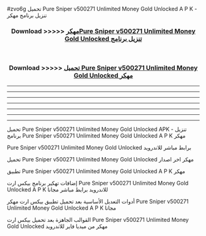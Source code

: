 #zvo6g تحميل Pure Sniper v500271 Unlimited Money Gold Unlocked  A P K - تنزيل برنامج مهكر



<div align="center">
<h3>Download >>>>> <a href="https://runaway1.web.app/?sq=Pure Sniper v500271 Unlimited Money Gold Unlocked ">مهكرPure Sniper v500271 Unlimited Money Gold Unlocked  تنزيل برنامج</a></h3><br>

<h3>Download >>>>> <a href="https://runaway1.web.app/?sq=Pure Sniper v500271 Unlimited Money Gold Unlocked ">تحميل Pure Sniper v500271 Unlimited Money Gold Unlocked  مهكر</a></h3>
</div>


----------------------------------------------------------

----------------------------------------------------------

----------------------------------------------------------

----------------------------------------------------------

----------------------------------------------------------

----------------------------------------------------------

----------------------------------------------------------

تحميل Pure Sniper v500271 Unlimited Money Gold Unlocked  APK - تنزيل برنامج Pure Sniper v500271 Unlimited Money Gold Unlocked  A P K مهكر

Pure Sniper v500271 Unlimited Money Gold Unlocked  برابط مباشر للاندرويد

تحميل Pure Sniper v500271 Unlimited Money Gold Unlocked  مهكر اخر اصدار

تطبيق Pure Sniper v500271 Unlimited Money Gold Unlocked  A P K مهكر

إضافات تهكير برنامج بيكس ارت Pure Sniper v500271 Unlimited Money Gold Unlocked  A P K للاندرويد برابط مباشر مجانا

أدوات التعديل الأساسية بعد تحميل تطبيق بيكس ارت مهكر Pure Sniper v500271 Unlimited Money Gold Unlocked  A P K مجانا

القوالب الجاهزة بعد تحميل بيكس ارت Pure Sniper v500271 Unlimited Money Gold Unlocked  مهكر من ميديا فاير للاندرويد


